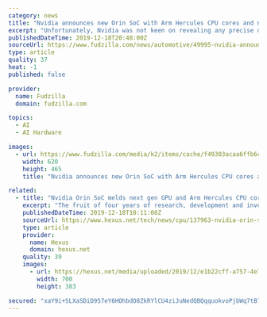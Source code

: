 ```yaml
---
category: news
title: "Nvidia announces new Orin SoC with Arm Hercules CPU cores and next-gen GPU"
excerpt: "Unfortunately, Nvidia was not keen on revealing any precise details regarding the GPU but did say that the platform will deliver 200 INT8 TOPS performance ... programmable, software-defined AI platform like Orin.” Nvidia noted that the DRIVE AGX Orin family will include a range of configurations based on a single architecture and should ..."
publishedDateTime: 2019-12-18T20:48:00Z
sourceUrl: https://www.fudzilla.com/news/automotive/49995-nvidia-announces-new-orin-soc-with-arm-hercules-cpu-cores-and-next-gen-gpu
type: article
quality: 37
heat: -1
published: false

provider:
  name: Fudzilla
  domain: fudzilla.com

topics:
  - AI
  - AI Hardware

images:
  - url: https://www.fudzilla.com/media/k2/items/cache/f49303acaa6ffb6cebddd2f14fb56944_L.jpg
    width: 620
    height: 465
    title: "Nvidia announces new Orin SoC with Arm Hercules CPU cores and next-gen GPU"

related:
  - title: "Nvidia Orin SoC melds next gen GPU and Arm Hercules CPU cores"
    excerpt: "The fruit of four years of research, development and investment, Orin packs Nvidia's next generation GPU architecture alongside Arm Hercules CPU cores in a 17 ... programmable, software-defined AI platform, asserted Huang. Importantly the Orin SoC based system can meet systematic safety standards such as ISO 26262 ASIL-D. Nvidia reckons ..."
    publishedDateTime: 2019-12-18T10:11:00Z
    sourceUrl: https://www.hexus.net/tech/news/cpu/137963-nvidia-orin-soc-melds-next-gen-gpu-arm-hercules-cpu-cores/
    type: article
    provider:
      name: Hexus
      domain: hexus.net
    quality: 39
    images:
      - url: https://hexus.net/media/uploaded/2019/12/e1b22cff-a757-4e71-abf2-6830d2af56f7.jpg
        width: 700
        height: 383

secured: "xaY9i+SLXaSDiD957eY6HOhbdO8ZkRYlCU4ziJuNedQBQqquokvoPjbWq7tBlEFUMLe5AV6D5TTs7b5VjJERg1HU4DNT/EgISP4a5CTR3MxMeRqcFN/t1Z+8Cpocz2UR6CPRPkaJMmGcAASmmQKflwC9S0yVt+ept76ZDf7JOX8QILVxUEBcU/YvRTbQPL4aAuYfFmAxewQYRucXG5fR60dDC9HtIae/CdawCx8yVcTYQbUXB+dOeJ0xpgCstCZXfubmfpYE+SGI1XELGgnq8A==;aquBNG59pIQ6MVZP1KiZ+w=="
---
```


